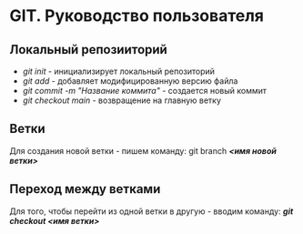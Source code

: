 # GIT. Руководство пользователя
## Локальный репозииторий
* *git init* - инициализирует локальный репозиторий
* *git add* - добавляет модифицированную версию файла
* *git commit -m "Название коммита"* - создается новый коммит
* *git checkout main* - возвращение на главную ветку
## Ветки
Для создания новой ветки - пишем команду: git branch ***<имя новой ветки>***
## Переход между ветками
Для того, чтобы перейти из одной ветки в другую - вводим команду: ***git checkout <имя ветки>***
 